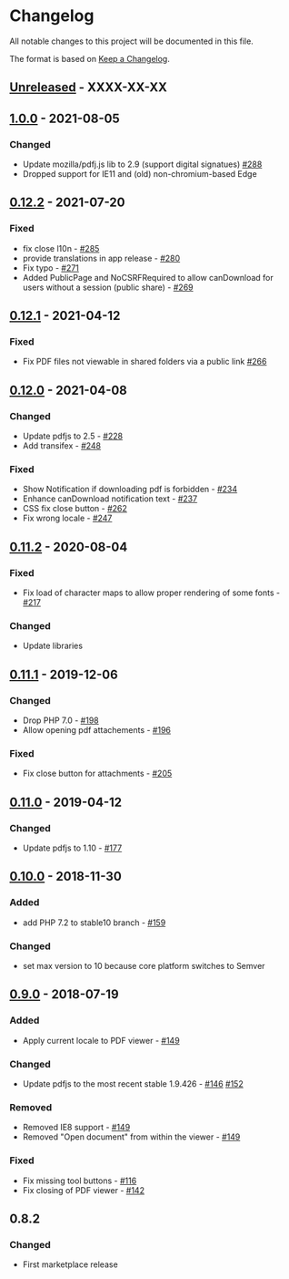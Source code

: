 # Changelog

All notable changes to this project will be documented in this file.

The format is based on [Keep a Changelog](http://keepachangelog.com/en/1.0.0/).

## [Unreleased] - XXXX-XX-XX

## [1.0.0] - 2021-08-05

### Changed
- Update mozilla/pdfj.js lib to 2.9 (support digital signatues) [#288](https://github.com/owncloud/files_pdfviewer/issues/288)
- Dropped support for IE11 and (old) non-chromium-based Edge

## [0.12.2] - 2021-07-20

### Fixed

- fix close l10n - [#285](https://github.com/owncloud/files_pdfviewer/issues/285)
- provide translations in app release - [#280](https://github.com/owncloud/files_pdfviewer/issues/280)
- Fix typo - [#271](https://github.com/owncloud/files_pdfviewer/issues/271)
- Added PublicPage and NoCSRFRequired to allow canDownload for users without a session (public share) - [#269](https://github.com/owncloud/files_pdfviewer/issues/269)

## [0.12.1] - 2021-04-12

### Fixed

- Fix PDF files not viewable in shared folders via a public link [#266](https://github.com/owncloud/files_pdfviewer/issues/266)

## [0.12.0] - 2021-04-08

### Changed

- Update pdfjs to 2.5  - [#228](https://github.com/owncloud/files_pdfviewer/issues/228)
- Add transifex - [#248](https://github.com/owncloud/files_pdfviewer/pull/248)

### Fixed

- Show Notification if downloading pdf is forbidden - [#234](https://github.com/owncloud/files_pdfviewer/issues/234)
- Enhance canDownload notification text - [#237](https://github.com/owncloud/files_pdfviewer/issues/237)
- CSS fix close button -  [#262](https://github.com/owncloud/files_pdfviewer/pull/262)
- Fix wrong locale - [#247](https://github.com/owncloud/files_pdfviewer/pull/247)


## [0.11.2] - 2020-08-04

### Fixed

- Fix load of character maps to allow proper rendering of some fonts - [#217](https://github.com/owncloud/files_pdfviewer/issues/217)

### Changed

- Update libraries

## [0.11.1] - 2019-12-06

### Changed

- Drop PHP 7.0 - [#198](https://github.com/owncloud/files_pdfviewer/issues/198)
- Allow opening pdf attachements - [#196](https://github.com/owncloud/files_pdfviewer/issues/196)

### Fixed

- Fix close button for attachments - [#205](https://github.com/owncloud/files_pdfviewer/issues/205)

## [0.11.0] - 2019-04-12

### Changed

- Update pdfjs to 1.10 - [#177](https://github.com/owncloud/files_pdfviewer/pull/177)

## [0.10.0] - 2018-11-30

### Added

- add PHP 7.2 to stable10 branch - [#159](https://github.com/owncloud/files_pdfviewer/issues/159)

### Changed

- set max version to 10 because core platform switches to Semver


## [0.9.0] - 2018-07-19

### Added
- Apply current locale to PDF viewer - [#149](https://github.com/owncloud/files_pdfviewer/pull/149)

### Changed
- Update pdfjs to the most recent stable 1.9.426 - [#146](https://github.com/owncloud/files_pdfviewer/issues/146) [#152](https://github.com/owncloud/files_pdfviewer/issues/152)

### Removed
- Removed IE8 support - [#149](https://github.com/owncloud/files_pdfviewer/pull/149)
- Removed "Open document" from within the viewer - [#149](https://github.com/owncloud/files_pdfviewer/pull/149)

### Fixed
- Fix missing tool buttons - [#116](https://github.com/owncloud/files_pdfviewer/issues/116)
- Fix closing of PDF viewer - [#142](https://github.com/owncloud/files_pdfviewer/issues/142)

## 0.8.2
### Changed
- First marketplace release


[Unreleased]: https://github.com/owncloud/files_pdfviewer/compare/v1.0.0..master
[1.0.0]: https://github.com/owncloud/files_pdfviewer/compare/v0.12.2..v1.0.0
[0.12.2]: https://github.com/owncloud/files_pdfviewer/compare/v0.12.1..v0.12.2
[0.12.1]: https://github.com/owncloud/files_pdfviewer/compare/v0.12.0..v0.12.1
[0.12.0]: https://github.com/owncloud/files_pdfviewer/compare/v0.11.2..v0.12.0
[0.11.2]: https://github.com/owncloud/files_pdfviewer/compare/v0.11.1..v0.11.2
[0.11.1]: https://github.com/owncloud/files_pdfviewer/compare/v0.11.0..v0.11.1
[0.11.0]: https://github.com/owncloud/files_pdfviewer/compare/v0.10.0..v0.11.0
[0.10.0]: https://github.com/owncloud/files_pdfviewer/compare/v0.9.0..v0.10.0
[0.9.0]: https://github.com/owncloud/files_pdfviewer/compare/v0.8.2..v0.9.0
